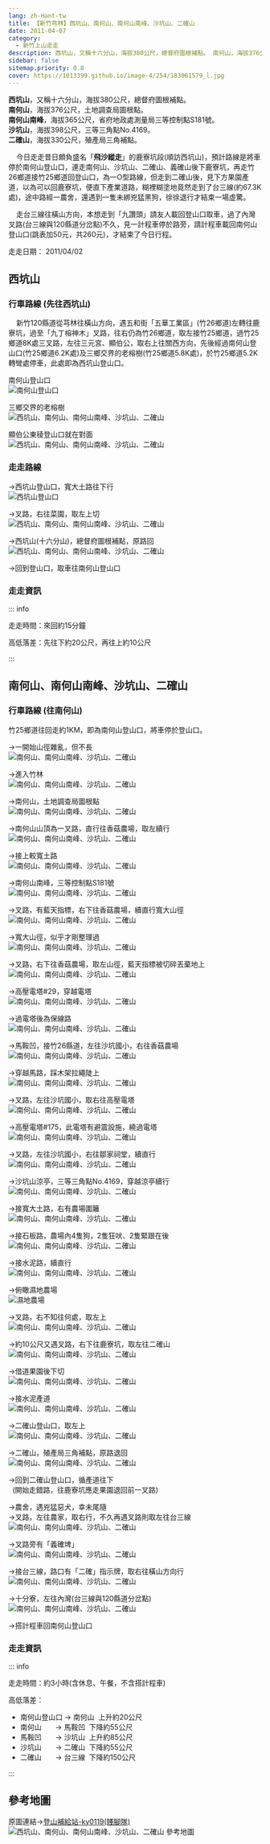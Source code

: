 ```yaml
---
lang: zh-Hant-tw
title: 【新竹芎林】西坑山、南何山、南何山南峰、沙坑山、二確山
date: 2011-04-07
category: 
  - 新竹上山走走
description: 西坑山，又稱十六分山，海拔380公尺，總督府圖根補點。 南何山，海拔376公尺，土地調查局圖根點。 南何山南峰，海拔365公尺，省府地政處測量局三等控制點S181號。 沙坑山，海拔398公尺，三等三角點No.4169。 二確山，海拔330公尺，殖產局三角補點。 今日走走昔日頗負盛名「飛沙縱走」的鹿寮坑段(順訪西坑山)，預計路線是將車停於南何山登山口，連走南何山、沙坑山、二確山、義確山後下鹿寮坑，再走竹26鄉道接竹25鄉道回登山口，為一O型路線，但走到二確山後，見下方果園產道，以為可以回鹿寮坑，便直下產業道路，糊裡糊塗地竟然走到了台三線(約67.3K處)，途中路經一農舍，還遇到一隻未綁兇猛黑狗，徐徐退行才結束一場虛驚。
sidebar: false
sitemap.priority: 0.8
cover: https://1013399.github.io/image-4/254/183061579_l.jpg
---
```


**西坑山**，又稱十六分山，海拔380公尺，總督府圖根補點。  
**南何山**，海拔376公尺，土地調查局圖根點。  
**南何山南峰**，海拔365公尺，省府地政處測量局三等控制點S181號。  
**沙坑山**，海拔398公尺，三等三角點No.4169。  
**二確山**，海拔330公尺，殖產局三角補點。  

<!-- more -->

    今日走走昔日頗負盛名「**飛沙縱走**」的鹿寮坑段(順訪西坑山)，預計路線是將車停於南何山登山口，連走南何山、沙坑山、二確山、義確山後下鹿寮坑，再走竹26鄉道接竹25鄉道回登山口，為一O型路線，但走到二確山後，見下方果園產道，以為可以回鹿寮坑，便直下產業道路，糊裡糊塗地竟然走到了台三線(約67.3K處)，途中路經一農舍，還遇到一隻未綁兇猛黑狗，徐徐退行才結束一場虛驚。  

    走台三線往橫山方向，本想走到「九讚頭」請友人載回登山口取車，過了內灣叉路(台三線與120縣道分岔點)不久，見一計程車停於路旁，請計程車載回南何山登山口(跳表加50元，共260元)，才結束了今日行程。

走走日期： 2011/04/02

## 西坑山

### 行車路線 (先往西坑山)
    新竹120縣道從芎林往橫山方向，遇五和街「五華工業區」(竹26鄉道)左轉往鹿寮坑，過至「九丁榕神木」叉路，往右仍為竹26鄉道，取左接竹25鄉道，過竹25鄉道8K處三叉路，左往三元宮、顯伯公，取右上往關西方向，先後經過南何山登山口(竹25鄉道6.2K處)及三鄉交界的老榕樹(竹25鄉道5.8K處)，於竹25鄉道5.2K轉彎處停車，此處即為西坑山登山口。  
  
南何山登山口  
![南何山登山口](https://1013399.github.io/image-4/254/183061450_l.jpg)

三鄉交界的老榕樹  
![西坑山、南何山、南何山南峰、沙坑山、二確山](https://1013399.github.io/image-4/254/183061438_l.jpg)

顯伯公東稜登山口就在對面  
![西坑山、南何山、南何山南峰、沙坑山、二確山](https://1013399.github.io/image-4/254/183061446_l.jpg)

### 走走路線
→西坑山登山口，寬大土路往下行  
![西坑山登山口](https://1013399.github.io/image-4/254/183061424_l.jpg)

→叉路，右往菜園，取左上切  
![西坑山、南何山、南何山南峰、沙坑山、二確山](https://1013399.github.io/image-4/254/183061428_l.jpg)

→西坑山(十六分山)，總督府圖根補點，原路回  
![西坑山、南何山、南何山南峰、沙坑山、二確山](https://1013399.github.io/image-4/254/183061434_l.jpg)

→回到登山口，取車往南何山登山口

### 走走資訊

::: info

走走時間：來回約15分鐘

高低落差：先往下約20公尺，再往上約10公尺

:::

## 南何山、南何山南峰、沙坑山、二確山

### 行車路線 (往南何山)
竹25鄉道往回走約1KM，即為南何山登山口，將車停於登山口。

→一開始山徑雜亂，但不長  
![南何山、南何山南峰、沙坑山、二確山](https://1013399.github.io/image-4/254/183061454_l.jpg)

→進入竹林  
![南何山、南何山南峰、沙坑山、二確山](https://1013399.github.io/image-4/254/183061459_l.jpg)

→南何山，土地調查局圖根點  
![南何山、南何山南峰、沙坑山、二確山](https://1013399.github.io/image-4/254/183061462_l.jpg)

→南何山山頂為一叉路，直行往香菇農場，取左續行  
![南何山、南何山南峰、沙坑山、二確山](https://1013399.github.io/image-4/254/183061469_l.jpg)

→接上較寬土路  
![南何山、南何山南峰、沙坑山、二確山](https://1013399.github.io/image-4/254/183061475_l.jpg)

→南何山南峰，三等控制點S181號  
![南何山、南何山南峰、沙坑山、二確山](https://1013399.github.io/image-4/254/183061478_l.jpg)

→叉路，有藍天指標，右下往香菇農場，續直行寬大山徑  
![南何山、南何山南峰、沙坑山、二確山](https://1013399.github.io/image-4/254/183061482_l.jpg)

→寬大山徑，似乎才剛整理過  
![南何山、南何山南峰、沙坑山、二確山](https://1013399.github.io/image-4/254/183061490_l.jpg)

→叉路，右下往香菇農場，取左山徑，藍天指標被切碎丟棄地上  
![南何山、南何山南峰、沙坑山、二確山](https://1013399.github.io/image-4/254/183061493_l.jpg)

→高壓電塔#29，穿越電塔  
![南何山、南何山南峰、沙坑山、二確山](https://1013399.github.io/image-4/254/183061499_l.jpg)

→過電塔後為保線路  
![南何山、南何山南峰、沙坑山、二確山](https://1013399.github.io/image-4/254/183061503_l.jpg)

→馬鞍凹，接竹26縣道，左往沙坑國小，右往香菇農場  
![南何山、南何山南峰、沙坑山、二確山](https://1013399.github.io/image-4/254/183061509_l.jpg)

→穿越馬路，踩木架拉繩陡上  
![南何山、南何山南峰、沙坑山、二確山](https://1013399.github.io/image-4/254/183061515_l.jpg)

→叉路，左往沙坑國小，取右往高壓電塔  
![南何山、南何山南峰、沙坑山、二確山](https://1013399.github.io/image-4/254/183061520_l.jpg)

→高壓電塔#175，此電塔有避震設施，繞過電塔  
![南何山、南何山南峰、沙坑山、二確山](https://1013399.github.io/image-4/254/183061524_l.jpg)

→叉路，左往沙坑國小，右往鄒家祠堂，續直行  
![南何山、南何山南峰、沙坑山、二確山](https://1013399.github.io/image-4/254/183061532_l.jpg)

→沙坑山涼亭，三等三角點No.4169，穿越涼亭續行  
![南何山、南何山南峰、沙坑山、二確山](https://1013399.github.io/image-4/254/183061539_l.jpg)

→接寬大土路，右有農場圍籬  
![南何山、南何山南峰、沙坑山、二確山](https://1013399.github.io/image-4/254/183061546_l.jpg)

→接石板路，農場內4隻狗，2隻狂吠、2隻緊跟在後  
![南何山、南何山南峰、沙坑山、二確山](https://1013399.github.io/image-4/254/183061559_l.jpg)

→接水泥路，續直行  
![南何山、南何山南峰、沙坑山、二確山](https://1013399.github.io/image-4/254/183061567_l.jpg)

→俯瞰濕地農場  
![濕地農場](https://1013399.github.io/image-4/254/183061579_l.jpg)

→叉路，右不知往何處，取左上  
![南何山、南何山南峰、沙坑山、二確山](https://1013399.github.io/image-4/254/183061587_l.jpg)

→約10公尺又遇叉路，右下往鹿寮坑，取左往二確山  
![南何山、南何山南峰、沙坑山、二確山](https://1013399.github.io/image-4/254/183061597_l.jpg)

→借道果園後下切  
![南何山、南何山南峰、沙坑山、二確山](https://1013399.github.io/image-4/254/183061605_l.jpg)

→接水泥產道  
![南何山、南何山南峰、沙坑山、二確山](https://1013399.github.io/image-4/254/183061614_l.jpg)

→二確山登山口，取左上  
![南何山、南何山南峰、沙坑山、二確山](https://1013399.github.io/image-4/254/183061625_l.jpg)

→二確山，殖產局三角補點，原路退回  
![南何山、南何山南峰、沙坑山、二確山](https://1013399.github.io/image-4/254/183061637_l.jpg)

→回到二確山登山口，循產道往下  
  (開始走錯路，往鹿寮坑應走果園退回前一叉路)  

→農舍，遇兇猛惡犬，幸未尾隨  
→叉路，左往農家，取右行，不久再遇叉路則取左往台三線  
![南何山、南何山南峰、沙坑山、二確山](https://1013399.github.io/image-4/254/183061650_l.jpg)

→叉路旁有「義確埤」  
![南何山、南何山南峰、沙坑山、二確山](https://1013399.github.io/image-4/254/183061661_l.jpg)

→接台三線，路口有「二確」指示牌，取右往橫山方向行  
![南何山、南何山南峰、沙坑山、二確山](https://1013399.github.io/image-4/254/183061675_l.jpg)

→十分寮，左往內灣(台三線與120縣道分岔點)  
![南何山、南何山南峰、沙坑山、二確山](https://1013399.github.io/image-4/254/183061409_l.jpg)

→搭計程車回南何山登山口


### 走走資訊

::: info

走走時間：約3小時(含休息、午餐，不含搭計程車)

高低落差：
- 南何山登山口  → 南何山  上升約20公尺  
- 南何山       → 馬鞍凹  下降約55公尺  
- 馬鞍凹       → 沙坑山  上升約85公尺  
- 沙坑山       → 二確山  下降約55公尺  
- 二確山       → 台三線  下降約150公尺

:::

## 參考地圖
原圖連結→[登山補給站-ky0119(賤腳隊)](http://www.keepon.com.tw/ActiveSite/Article/One.asp?ArticleID=33756)  
![西坑山、南何山、南何山南峰、沙坑山、二確山 參考地圖](https://1013399.github.io/image-4/254/183061762_l.jpg)